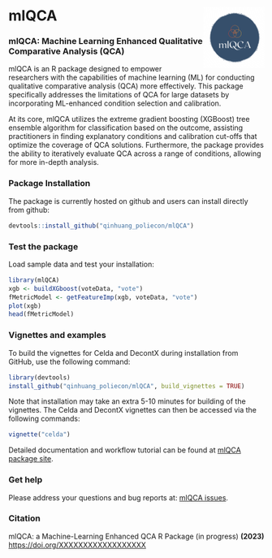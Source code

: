 # mlQCA <img src="man/figures/mlQCA_logo.png" align="right" width="120"/>

### mlQCA: Machine Learning Enhanced Qualitative Comparative Analysis (QCA)

mlQCA is an R package designed to empower researchers with the capabilities of machine learning (ML) for conducting qualitative comparative analysis (QCA) more effectively. This package specifically addresses the limitations of QCA for large datasets by incorporating ML-enhanced condition selection and calibration.

At its core, mlQCA utilizes the extreme gradient boosting (XGBoost) tree ensemble algorithm for classification based on the outcome, assisting practitioners in finding explanatory conditions and calibration cut-offs that optimize the coverage of QCA solutions. Furthermore, the package provides the ability to iteratively evaluate QCA across a range of conditions, allowing for more in-depth analysis.

### Package Installation

The package is currently hosted on github and users can install directly from github:

``` r
devtools::install_github("qinhuang_poliecon/mlQCA")
```

### Test the package

Load sample data and test your installation:

``` r
library(mlQCA)
xgb <- buildXGboost(voteData, "vote")
fMetricModel <- getFeatureImp(xgb, voteData, "vote")
plot(xgb)
head(fMetricModel)
```

### Vignettes and examples

To build the vignettes for Celda and DecontX during installation from GitHub, use the following command:

``` r
library(devtools)
install_github("qinhuang_poliecon/mlQCA", build_vignettes = TRUE)
```

Note that installation may take an extra 5-10 minutes for building of the vignettes. The Celda and DecontX vignettes can then be accessed via the following commands:

``` r
vignette("celda")
```

Detailed documentation and workflow tutorial can be found at [mlQCA package site](https://qinhuang-poliecon.github.io/mlQCA/).

### Get help

Please address your questions and bug reports at: [mlQCA issues](https://github.com/qinhuang_poliecon/mlQCA/issues).

### Citation

mlQCA: a Machine-Learning Enhanced QCA R Package (in progress) **(2023)** <https://doi.org/XXXXXXXXXXXXXXXXXX>
